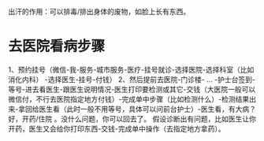 
出汗的作用：可以排毒/排出身体的废物，如脸上长有东西。

# 去医院看病步骤
1、预约挂号（微信-我-服务-城市服务-医疗-挂号就诊-选择医院-选择科室（比如消化内科） -选择医生-挂号-付钱）
2、然后提前去医院-门诊楼- ... -护士台签到-等号-进去看医生-跟医生说明情况-医生打印要检测或其它-交钱（大医院一般可以微信付，不行去医院指定地方付钱）-完成单中步骤（比如检测什么）-检测结果出来-拿回给医生看（此时一般不用等号，具体可以问前台护士）-医生看，有大病？好，开药/住院 。没什么问题，你可以回去了。
假设诊断出有问题，比如医生让你开药，医生又会给你打印东西-交钱-完成单中操作（去指定地方拿药）。

